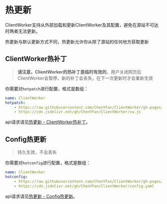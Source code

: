 # 热更新

ClientWorker支持从外部加载和更新ClientWorker及其配置，避免在源站不可达时两者无法更新。

热更新与默认更新方式不同，热更新允许你从除了源站的任何地方获取更新

## ClientWorker热补丁

> **请注意，ClientWorker的热补丁是临时有效的**，用户关闭网页后ClientWorker会暂停，新的补丁会丢失，在下一次更新时才会重新生效

你需要对`hotpatch`进行配置，格式是数组：

```yaml
name: ClientWorker
hotpatch:
    - https://raw.githubusercontent.com/ChenYFan/ClientWorker/gh-pages/cw.js
    - https://cdn.jsdelivr.net/gh/ChenYFan/ClientWorker/cw.js
```

api请求请见[热更新 - ClientWorker热补丁](/ext/api.html)。

## Config热更新

> 持久生效，不会丢失

你需要对`hotconfig`进行配置，格式是数组：

```yaml
name: ClientWorker
hotconfig:
    - https://raw.githubusercontent.com/ChenYFan/ClientWorker/gh-pages/config.yaml
    - https://cdn.jsdelivr.net/gh/ChenYFan/ClientWorker/config.yaml
```

api请求请见[热更新 - Config热更新](/ext/api.html)。
